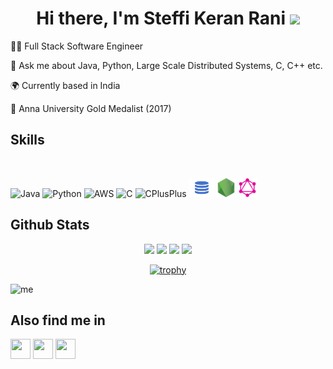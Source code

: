 <div>
<div align="center">
   <h1>Hi there, I'm Steffi Keran Rani <img src="https://media.giphy.com/media/hvRJCLFzcasrR4ia7z/giphy.gif" width="25px"> </h1>
  </div>
 
👩‍💻 Full Stack Software Engineer
  
💬 Ask me about Java, Python, Large Scale Distributed Systems, C, C++ etc.
   
🌍 Currently based in India

🏅 Anna University Gold Medalist (2017)
    
## Skills

<div style="display: inline_block"><br>
  <p>
  <img alt="Java" height="30" width="40" src="https://cdn.jsdelivr.net/gh/devicons/devicon/icons/java/java-original.svg">
  <img alt="Python" height="30" width="40" src="https://cdn.jsdelivr.net/gh/devicons/devicon/icons/python/python-original.svg">
  <img alt="AWS" height="50" width="70" src="https://cdn.jsdelivr.net/gh/devicons/devicon/icons/amazonwebservices/amazonwebservices-original-wordmark.svg">
  <img alt="C" height="30" width="40" src="https://cdn.jsdelivr.net/gh/devicons/devicon/icons/c/c-original.svg" />
  <img alt="CPlusPlus" height="30" width="40" src="https://cdn.jsdelivr.net/gh/devicons/devicon/icons/cplusplus/cplusplus-original.svg">
 <img alt="SQL" height="30" width="40" src="https://raw.githubusercontent.com/github/explore/80688e429a7d4ef2fca1e82350fe8e3517d3494d/topics/sql/sql.png">
<img alt="Node" height="30" width="30" src="https://raw.githubusercontent.com/github/explore/80688e429a7d4ef2fca1e82350fe8e3517d3494d/topics/nodejs/nodejs.png">    
     <img alt="GraphQL" height="30" width="30" src="https://raw.githubusercontent.com/github/explore/80688e429a7d4ef2fca1e82350fe8e3517d3494d/topics/graphql/graphql.png">   
     
  </p>
</div>

## Github Stats
  
<div align="center">
      <img src="https://github-profile-summary-cards.vercel.app/api/cards/profile-details?username=steffikeranj&hide_border=true&title_color=B7E703&icon_color=B7E703" />

   
   <img height="180em" src="https://github-readme-stats.vercel.app/api?username=steffikeranj&show_icons=true&hide_border=true&count_private=true&include_all_commits=true" />
  
  <img height="180em" src="https://github-readme-stats.vercel.app/api/top-langs/?username=steffikeranj&layout=compact&langs_count=10&hide_border=true&count_private=true"/>
   
   <img height="180em" src="https://github-readme-streak-stats.herokuapp.com/?user=steffikeranj&hide_border=true" />
   
   
   [![trophy](https://github-profile-trophy.vercel.app/?username=steffikeranj)](https://github.com/ryo-ma/github-profile-trophy)
   
</div>

  
  <p align="left"> <img src="https://komarev.com/ghpvc/?username=SteffiKeranJ&label=Profile%20views&color=ac3de3&style=flat" alt="me" /> </p>
   
 ## Also find me in

   <p align="left"> 
      <a href="https://stackoverflow.com/users/7245145/steffi-keran-rani-j" target="_blank" rel="noreferrer"><img src="https://raw.githubusercontent.com/danielcranney/readme-generator/main/public/icons/socials/stackoverflow.svg" width="32" height="32" /></a>
      <a href="https://twitter.com/steffikeranj" target="_blank" rel="noreferrer"><img src="https://raw.githubusercontent.com/danielcranney/readme-generator/main/public/icons/socials/twitter.svg" width="32" height="32" /></a>
      <a href="https://in.linkedin.com/in/steffi-keran-rani-j" target="_blank" rel="noreferrer"><img src="https://raw.githubusercontent.com/danielcranney/readme-generator/main/public/icons/socials/linkedin.svg" width="32" height="32" /></a></p>
